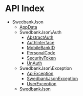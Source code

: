 API Index
=========

* SwedbankJson
    * [AppData](SwedbankJson-AppData.md)
    * SwedbankJson\Auth
        * [AbstractAuth](SwedbankJson-Auth-AbstractAuth.md)
        * [AuthInterface](SwedbankJson-Auth-AuthInterface.md)
        * [MobileBankID](SwedbankJson-Auth-MobileBankID.md)
        * [PersonalCode](SwedbankJson-Auth-PersonalCode.md)
        * [SecurityToken](SwedbankJson-Auth-SecurityToken.md)
        * [UnAuth](SwedbankJson-Auth-UnAuth.md)
    * SwedbankJson\Exception
        * [ApiException](SwedbankJson-Exception-ApiException.md)
        * [SwedbankJsonException](SwedbankJson-Exception-SwedbankJsonException.md)
        * [UserException](SwedbankJson-Exception-UserException.md)
    * [SwedbankJson](SwedbankJson-SwedbankJson.md)

